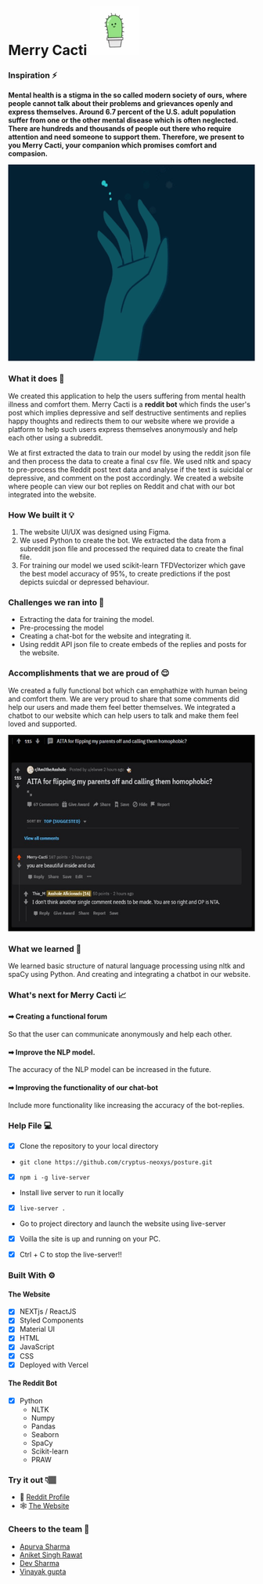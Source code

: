 # Merry Cacti <img src="https://github.com/Apurva-tech/files/blob/master/Bot-Avatar.jpg" width="100" height = "100">


### Inspiration ⚡

<strong>Mental health is a stigma in the so called modern society of ours, where people cannot talk about their problems and grievances openly and express themselves. Around 6.7 percent of the U.S. adult population suffer from one or the other mental disease which is often neglected. There are hundreds and thousands of people out there who require attention and need someone to support them. Therefore, we present to you Merry Cacti, your companion which promises comfort and compasion. </strong>

<p  align="center"><img height= "400" width = "600" src = "https://github.com/Apurva-tech/files/blob/master/Landling.gif"></p>

### What it does 🤖

We created this application to help the users suffering from mental health illness and comfort them. Merry Cacti is a <strong>reddit bot</strong> which finds the user's post which implies depressive and self destructive sentiments and replies happy thoughts and redirects them to our website where we provide a platform to help such users express themselves anonymously and help each other using a subreddit. 

We at first extracted the data to train our model by using the reddit json file and then process the data to create a final csv file. We used nltk and spacy to pre-process the Reddit post text data and analyse if the text is suicidal or depressive, and comment on the post accordingly. We created a website where people can view our bot replies on Reddit and chat with our bot integrated into the website. 

### How We built it 💡

1. The website UI/UX was designed using Figma. 
2. We used Python to create the bot. We extracted the data from a subreddit json file and processed the required data to create the final file.  
3. For training our model we used scikit-learn TFDVectorizer which gave the best model accuracy of 95%, to create predictions if the post depicts suicdal or depressed behaviour.


### Challenges we ran into 🧠

- Extracting the data for training the model.
- Pre-processing the model 
- Creating a chat-bot for the website and integrating it.
- Using reddit API json file to create embeds of the replies and posts for the website.

### Accomplishments that we are proud of 😌

We created a fully functional bot which can emphathize with human being and comfort them. We are very proud to share that some comments did help our users and made them feel better themselves. We integrated a chatbot to our website which can help users to talk and make them feel loved and supported. 

<p  align="center"><img height= "400" width = "600" src = "https://github.com/Apurva-tech/files/blob/master/167-points.jpg"></p>


### What we learned 🤩

We learned basic structure of natural language processing using nltk and spaCy using Python. And creating and integrating a chatbot in our website. 

### What's next for Merry Cacti 📈

#### ➡ Creating a functional forum

So that the user can communicate anonymously and help each other. 

#### ➡ Improve the NLP model. 

The accuracy of the NLP model can be increased in the future.

#### ➡ Improving the functionality of our chat-bot

Include more functionality like increasing the accuracy of the bot-replies. 

### Help File 💻

- [x] Clone the repository to your local directory
- `git clone https://github.com/cryptus-neoxys/posture.git`

- [x] `npm i -g live-server`
- Install live server to run it locally

- [x] `live-server .`
- Go to project directory and launch the website using live-server

- [x] Voilla the site is up and running on your PC.

- [x] Ctrl + C to stop the live-server!!

### Built With ⚙

#### The Website

- [x] NEXTjs / ReactJS
- [x] Styled Components
- [x] Material UI
- [x] HTML
- [x] JavaScript
- [x] CSS
- [x] Deployed with Vercel

#### The Reddit Bot
- [x] Python
  - NLTK
  - Numpy
  - Pandas
  - Seaborn
  - SpaCy
  - Scikit-learn
  - PRAW


### Try it out 👇🏽

- 🌵 [Reddit Profile](https://www.reddit.com/user/Merry-Cacti)
- 🕸 [The Website](https://merry-cacti.vercel.app/)

### Cheers to the team 🥂

- [Apurva Sharma](https://github.com/Apurva-tech)
- [Aniket Singh Rawat](https://github.com/dikwickley)
- [Dev Sharma](https://github.com/cryptus-neoxys)
- [Vinayak gupta](https://github.com/gvinayakgupta)
